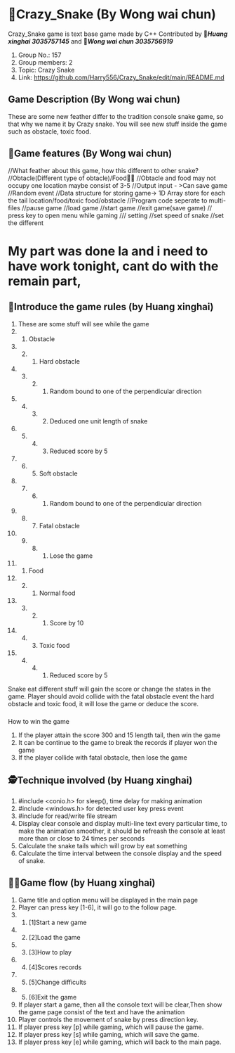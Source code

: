 # :snake:Crazy_Snake (By Wong wai chun)
 Crazy_Snake game is text base game made by C++
 Contributed by 👨__*Huang xinghai 3035757145*__ and 🧑__*Wong wai chun 3035756919*__
 1. Group No.: 157
 2. Group members: 2 
 3. Topic: Crazy Snake
 4. Link: https://github.com/Harry556/Crazy_Snake/edit/main/README.md
 
## Game Description (By Wong wai chun)
 These are some new feather differ to the tradition console snake game, so that why we name it by Crazy snake.
 You will see new stuff inside the game such as obstacle, toxic food. 

## :dragon_face:Game features (By Wong wai chun)
 //What feather about this game, how this different to other snake?
 //Obtacle(Different type of obtacle)/Food🍉🍋
 //Obtacle and food may not occupy one location maybe consist of 3-5
 //Output input - >Can save game
 //Random event
 //Data structure for storing game-> 1D Array store for each the tail location/food/toxic food/obstacle
 //Program code seperate to multi-files
 //pause game
 //load game
 //start game
 //exit game(save game)
// press key to open menu while gaming
/// setting
 //set speed of snake
 //set the different
 
# My part was done la and i need to have work tonight, cant do with the remain part,
 
## :seedling:Introduce the game rules (by Huang xinghai)
1. These are some stuff will see while the game
2. 1. Obstacle
3. 2. 1. Hard obstacle
4. 3. 2. 1. Random bound to one of the perpendicular direction
5. 4. 3. 2. Deduced one unit length of snake
6. 5. 4. 3. Reduced score by 5
7. 6. 5. Soft obstacle
8. 7. 6. 1. Random bound to one of the perpendicular direction
9. 8. 7. Fatal obstacle
10. 9. 8. 1. Lose the game
11. 1. Food
12. 2. 1. Normal food
13. 3. 2. 1. Score by 10
14. 4. 3. Toxic food
15. 4. 4. 1. Reduced score by 5

Snake eat different stuff will gain the score or change the states in the game.
Player should avoid collide with the fatal obstacle event the hard obstacle and toxic food, it will 
lose the game or deduce the score.

#####   
How to win the game
1. If the player attain the score 300 and 15 length tail, then win the game
2. It can be continue to the game to break the records if player won the game
3. If the player collide with fatal obstacle, then lose the game

## :detective:Technique involved (by Huang xinghai)
1. #include <conio.h> for sleep(), time delay for making animation
2. #include <windows.h> for detected user key press event
3. #include <fstream> for read/write file stream
4. Display clear console and display multi-line text every particular time, to make the animation smoother, it should be refreash the console at least more than or close to 24 times per seconds
5. Calculate the snake tails which will grow by eat something
6. Calculate the time interval between the console display and the speed of snake. 

## :man_in_tuxedo:Game flow (by Huang xinghai)
1. Game title and option menu will be displayed in the main page
2. Player can press key [1-6], it will go to the follow page.
3. 1. [1]Start a new game
4. 2. [2]Load the game
5. 3. [3]How to play
6. 4. [4]Scores records
7. 5. [5]Change difficults
8. 5. [6]Exit the game 
9. If player start a game, then all the console text will be clear,Then show the game page consist of the text and have the animation
10. Player controls the movement of snake by press direction key.
11. If player press key [p] while gaming, which will pause the game.
12. If player press key [s] while gaming, which will save the game.
13. If player press key [e] while gaming, which will back to the main page.
  
